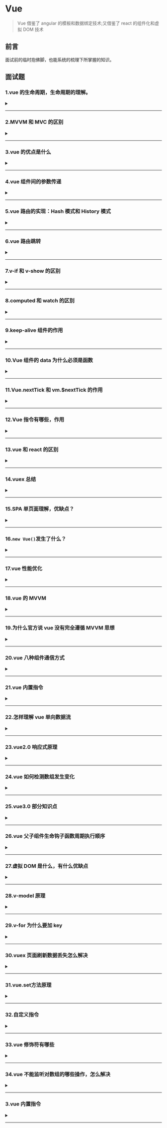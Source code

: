 # Vue

> Vue 借鉴了 angular 的模板和数据绑定技术;又借鉴了 react 的组件化和虚拟 DOM 技术

## 前言

面试前的临时抱佛脚，也能系统的梳理下所掌握的知识。

## 面试题

### 1.vue 的生命周期，生命周期的理解。

<details><summary><b></b></summary>
<p>

#### 答案:

> **创建**=>**挂载**=>**更新**=>**销毁**（也就是我们常说的**八个阶段**：`创建前/后`，`挂载前/后`，`更新前/后`，`销毁前/后`）。
>
> 含义：Vue 实例从创建到销毁的过程，就是生命周期。从开始创建、初始化数据、编译模板、挂载 Dom===>渲染、更新===>渲染销毁等一系列过程，称之为 Vue 的生命周期。
>
> 作用：Vue 的生命周期有多个事件钩子，让我们在控制整个 Vue 实例的过程时更容易形成好的逻辑。
>
> 第一次页面加载会触发的钩子函数：`beforeCreate`、`created`、`beforeMount`、`mounted`。
>
> Dom 渲染在哪个周期就已经完成：`mounted`。
>
> Vue 的页面请求一般放在哪个生命周期：`created`和`mounted`（区别：mounted 周期中 Dom 已经渲染完成，再去请求数据，就会有空壳 Dom 的情况，会影响布局；而 created 周期中操作 Dom 节点会找不到 Dom）。

如下图（vue 生命周期官网）：  
![vue生命周期](https://cn.vuejs.org/images/lifecycle.png)

上图理解：  
首先需要我们去执行一个实例`new Vue()`，首先执行了 init(init 是 vue 组件默认去执行的)，这时是事件和生命钩子的初始化（`Init Events&Lifecycle`）;  
在实例初始化之后（`Init Events&Lifecycle`）调用了 beforeCreate,此时事件已经好了，也能开始生命周期了（读取配置项，加载生命周期的方法）。

> **说明：这个时候 this 不能使用，data 中的数据、methods 的方法，以及 watcher 中的事件都不能获得**；

接着初始化 inject、provide、state 属性（设置 data、methods、computed...等配置项），也就是`Init injections(注射)&reactivity(反应性)`。在实例调用完成后他会立即调用 created。在这一步，实例已经完成以下配置：数据观测（data observer）、属性和方法的运算、watch/event 事件回调；然而挂载阶段还没开始，$el 属性目前不可见。所以在 init 的时候，事件已经调用了，因此在 beforeCreate 的时候不要修改 data 里面赋值的数据，最早也要在 created 里面做（添加一些行为）。

> **说明：created 这个时候可以操作 vue 中的数据和方法，但是还不能对 dom 节点进行操作**

当 created 完成之后，它会去判断，instance（实例）里面是否含有 el 对象`has 'el' option`。如果没有的话，它就会挂载`when vm.$mounted(el) is called`,然后走下一步，判断是否有模板`has 'template' option`;如果有的话，他就会直接跳到下一步，判断是否有模板`has 'template' option`。  
如果有模板'template'，就会把 template 解析成一个 render function。通过 render 函数去渲染创建 Dom 树`compile template into render function`；如果没有模板'template'，就编译 el 对象外层 html 作为模板`compile el's outerHtml as template`。  
beforeMount 再有了 render 函数的时候才会执行，此时$el 和 data 都初始化了，但是在挂载前为虚拟的 Dom 节点。

> **说明：$el 属性已经存在，是虚拟 Dom，只是数据未挂载到模板中**

然后继续执行 render 函数，当执行完 render 函数之后，也就是 el 被新创建的 vm.$el替换`Create vm.$el and replace 'el' with it`，并且挂载到实例上去之后就会调用 mounted 这个钩子。  
在 mounted 挂载完成，dom 树已经完成渲染到页面，可进行 dom 操作。但是它不会承诺所有的子组件也都一起被挂载，如果希望等到整个视图都渲染完毕，可以用 vm.$nextTick()。

> **说明：挂载完毕，这时 Dom 节点被渲染到文档内，dom 操作在此时能正常进行**

当数据有更新，就会调用 beforeUpdate，然后虚拟 dom 重新渲染补丁，以最小 dom 开支来重新渲染 dom`Virtual Dom re-render and patch`。

> **说明：beforeUpdate 是指 view 层的数据变化前，不是 data 中数据改变前触发，因为 Vue 是数据驱动的。这里适合在更新之前访问现有 Dom，比如手动移除已添加的事件监听器**

然后就是 updated 执行。由于数据更改导致的虚拟 Dom 重新渲染和打补丁，在这之后会调用该钩子。当该钩子被调用时，组件 Dom 已经更新，所以你现在可以执行依赖于 DOM 的操作。然而在大多数情况，应该避免在此期间更改状态。如果要更改相应状态，最好使用计算属性或 watcher 取而代之。

> **注意：updated 不会承诺所有的子组件也都会被重构。如果你希望整个视图都重绘完毕，可以用 vm.$nectTick()替换掉 uopdated**  
> **说明： view 层的数据更新后，data 中的数据通 beforeUpdate，都是更新完以后的。**

beforeDestroy：实例在销毁之前调用，在这还能访问实例的数据`when vm.$destory() is called`。  
当组件销毁时，beforeDestroy 执行，清除 watcher、子组件、事件监听器等`Teardown watchers,child components and event listeners`。

> **说明：实例在组件销毁之前调用，在这一步，实例完全可用**

destroyed：Vue 实例销毁后调用，调用后，Vue 实例指示的所有东西会解绑，所有事件监听器会被移除，所有子实例也会被销毁。

> **说明：执行 destroy 方法后，对 data 改变不会触发周期函数，此时，Vue 实例已经解除事件监听和 dom 绑定，但是 Dom 结构依然存在**

</p>
</details>

---

### 2.MVVM 和 MVC 的区别

<details><summary><b></b></summary>
<p>

#### 答案:

mvc 和 mvvm 其实区别并不大，都是一种设计思想。主要是 mvc 的 controller 演变成 mvvm 的 viewModel。mvvm 主要解决了 mvc 中的大量的 Dom 操作是页面的渲染性能降低，加载速度变慢，影响用户体验。和当 model 频繁发生变化，开发者需要主动更新到 view。

</p>
</details>

---

### 3.vue 的优点是什么

<details><summary><b></b></summary>
<p>

#### 答案:

- 1.低耦合：视图`View`可以独立`Model`变化和修改，一个`ViewModel`可以绑定到不同的`View`上，当`View`变化的时候`Model`可以不变，当`Model`变化的时候`View`也可以不变。
- 2.可重用性：可以把一些视图逻辑放在一个`ViewModel`里面，让很多`View`重用这段视图逻辑。
- 3.独立开发：开发人员可以专注于业务逻辑和数据开发`ViewModel`,设计人员可以专注于页面设计，使用 Expression Blend 可以容易设计界面并生成 xml 代码。
- 4.可测试：界面素来是比较难于测试的，而现在测试可以针对`ViewModel`来写。
</p>
</details>

---

### 4.vue 组件间的参数传递

<details><summary><b></b></summary>
<p>

#### 答案:

- 父组件与子组件传值：

  > 父组件传给子组件：子组件通过`props`方法接收数据；  
  > 子组件传给父组件：`$emit`方法传递。

- 兄弟组件间传值：
  > `eventBus`：就是创建一个实践中心，相当于中转站，可以用它来传递事件和接收事件；  
  > `vuex`：适合比较大项目，具体看需求。
  </p>
  </details>

---

### 5.vue 路由的实现：Hash 模式和 History 模式

<details><summary><b></b></summary>
<p>

#### 答案:

- **Hash 模式**：是一种把前路由的路径用井号#拼接在真实 URL 后面的模式。当#后面的路径发生变化时，浏览器不会重新发起请求，而是会触发`haschange`事件。  
  特点：hash 虽然在 URL 中，但是不被包括在 HTTP 请求中；用来指导浏览器动作，对服务端的安全无用，hash 不会重加载页面;可以为hash的改变添加监听事件。 
  优点：浏览器的兼容性比较好，支持 IE8。  
  缺点：路径在井号#后面，比较丑。  
  读取：`window.location.hash`。
- **History 模式**：history 采用 HTML5 的新特性；且提供两个方法：`pushState()`,`replaceState()`可以对浏览器历史记录栈进行修改，以及`popState`事件监听到状态变更。  
监听 popState 事件，该事件能监听到：用户点击浏览器前进后退的动作；手动调用 history 的`back`,`forward`和`go`方法。不能监听到：history 的`pushState()`、`replaceState()`。  
优点：理解比较正规，没有井号。  
缺点：兼容性不如 hash，且需要服务器支持，否则一刷新就 404 了。
</p>
</details>

---

### 6.vue 路由跳转

<details><summary><b></b></summary>
<p>

#### 答案:

声明式（标签跳转）

```javascript
<router-link :to="index></router-link>
```

编程式（js 跳转）

```javascript
router.push("index");
```

</p>
</details>

---

### 7.v-if 和 v-show 的区别

<details><summary><b></b></summary>
<p>

#### 答案:

- `v-if`：用于条件性渲染一块内容，这块内容只会在指令表达式返回`true`的时候被渲染。
- `v-show`：`v-show`的元素始终会被渲染保留在 DOM 中。`v-show`只是简单的切换元素 css 的 display。

区别：  
1.`v-show`是 css 显隐切换，v-if 是完整的销毁和重新创建;  
2.使用频繁切换的时候用`v-show`，运行较少改变时用`v-if`;  
3.`v-if`是条件渲染，当 false 的时候不会渲染，页面也不会有 html 标签生成，`v-show`则是不管为 true 或者 false，html 元素都存在，只是 css 样式 display 的显隐;  
4.当我们需要经常切换某个元素的显隐时，使用`v-show`更加节省性能，当只需要一次切换时，使用`v-if`更加合理。

</p>
</details>

---

### 8.computed 和 watch 的区别

<details><summary><b></b></summary>
<p>

#### 答案:

- `computed`：

> `computed`是计算属性，也就是计算值，更多用于计算值的场景;  
> 具有缓存性，`computed`的值在`getter`执行后是会缓存的，只有在它依赖的属性值改变之后，下一次获取`computed`的值时重新调用对应的`getter`来计算;  
> `computed`更适用于比较消耗性能的场景。

- `watch`：

> `watch`更多的是[观察]的作用，类似某些数据的监听回调，用于观察 props 和$emit 或者本组件的值，当数据变化时来执行回调进行后续操作;  
> 无缓存性，页面重新渲染时值不变化也会执行。

小结：

> 当需要进行数值计算时，而且依赖于其他数据，可以把这个数据设计为`computed`;  
> 当需要在某个数据变化做一些事情，使用`watch`来观察这个数据的变化。

</p>
</details>

---

### 9.keep-alive 组件的作用

<details><summary><b></b></summary>
<p>

#### 答案:

`<keep-alive></keep-alive>`包裹动态组件时，会缓存不活动的组件实例，主要用于保留组件状态或避免重复渲染。

> 比如有一个列表和一个详情，那么用户就会经常执行打开详情=>返回列表=>打开详情...这样的话列表和详情就会是一个很高频率打开的页面，那么对列表组件使用`<keep-alive></keep-alive>`进行缓存，这样用户每次返回列表的时候，都能从缓存中快速渲染，而不是重新渲染。

- 常用的两个属性include\exclude允许组件有条件的进行缓存。
- 两个生命周期activated\deactivated,用来得知当前组件是否处于活跃状态。
- keep-alive中还运用了LRU（最近最少使用）的算法，选择最近最久未使用的组件予以淘汰。

</p>
</details>

---

### 10.Vue 组件的 data 为什么必须是函数

<details><summary><b></b></summary>
<p>

#### 答案:

> vue 组件的 data 值不能为对象，因为对象时引用类型，组件可能会被多个实例引用；  
> 组件中的 data 写成一个函数，数据以函数返回值形式定义，这样每复用一次组件，就会返回一份新的 data，类似于每个实例创建一个私有的数据空间，让各个组件实例维护各自的数据；  
> 如果 data 值是对象，将导致多个实例共享一个对象，其中一个组件改变 data 的属性值，其他实例也会受到影响。

</p>
</details>

---

### 11.Vue.nextTick 和 vm.$nextTick 的作用

<details><summary><b></b></summary>
<p>

#### 答案:

**官方**：

> 在下次 DOM 更新循环结束之后执行延迟回调。在修改数据之后立即使用这个方法，获取更新后的 DOM。

Vue 在更新 DOM 时时异步的，当数据发生变化时，Vue 将开启一个一步更新的队列，视图需要等队列的所有数据变化完成之后，再统一进行更新；

如果我们一直在修改相同的数据，异步操作队列还会去重；

等待同一事件循环的所有数据变化完成之后，会将队列中的事件拿来进行处理，进行 Dom 更新。

如果想在修改数据后立刻得到更新后的 DOM 结构，可以使用`Vue.nextTick()`

总结：主要思路就是采用微服务优先的方式调用异步方法去执行 nextTick 包装的方法。

</p>
</details>

---

### 12.Vue 指令有哪些，作用

<details><summary><b></b></summary>
<p>

#### 答案:

- `v-if`:条件渲染指令。用于条件渲染一块内容，这块内容只能只在表达式返回`true`时才会被渲染。  
  `v-show`渲染的元素会始终保留在 DOM 中，`v-show`的切换只是`display`的显隐。
- `v-for`：列表渲染指令。基于数组渲染一个列表。
- `v-bind`：属性绑定指令。给标签属性赋值。  
  `v-text`：属性绑定指令。显示原文本。  
  `v-html`：属性绑定指令。以标签内容显示。
- `v-on`：事件绑定指令。用来监听 DOM 事件，并在触发时运行一些 js 代码。  
  `v-on:click`、  
  `v-on:keydown`、  
  `v-on:mouseover`。
- `v-model`：双向数据绑定指令。给 value 赋值。
</p>
</details>

---

### 13.vue 和 react 的区别

<details><summary><b></b></summary>
<p>

#### 答案:

</p>
</details>

---

### 14.vuex 总结

<details><summary><b></b></summary>
<p>

#### 答案:

vuex 是一种状态管理机制，将全局组件的共享状态抽取出来为一个`store`,以一个单例的模式存在，应用任何一个组件中都可以使用，vuex 更改`state`的唯一途径是通过`mutation`,`mutation`需要`commit`触发，`action`实际触发是`mutation`,其中`mutation`处理同步任务，`action`处理异步任务。

state:定义了应用状态的数据结构，可以在这里设置默认的初始状态。  
getter：允许组件从 store 中获取数据，maoGetter 辅助函数仅仅是 store 中 getter 映射到局部计算属性。  
mutation：唯一改变 store 状态的方法，且必须是同步函数。  
action：用于提交 mutation，而不是直接变更状态，可以包含任意异步操作。  
module：允许将单一的 store 拆分成单个 store，且同时保存在单一的状态树中。

</p>
</details>

---

### 15.SPA 单页面理解，优缺点？

<details><summary><b></b></summary>
<p>

#### 答案:

> SPA(single-page application)仅在 Web 页面初始化时加载响应的 HTML、JavaScript 和 CSS。一旦页面加载完成，SPA 不会因为用户的操作而进行页面的重新加载或跳转；取而代之的是利用路由机制实现 HTML 内容的变换，UI 与用户的交互，避免页面重新加载。

优点：

- 用户体验好，快，内容改变不需要重新加载整个页面，避免不必要的跳转和重复渲染；
- SPA 相对服务器压力小；
- 前后端职责分离，架构清晰，前端进行交互逻辑，后端负责数据处理；

缺点：

- 首屏（初次）加载慢：为实现单页 web 应用功能及显示效果，需要在加载页面的时候将 JavaScript、CSS 统一加载，部分页面按需加载；

- 不利于 SEO：由于所有的内容在一个页面动态替换显示，所以在 SEO 上有着天然的弱势。

- 前进后退路由管理：由于单页面在一个页面中显示所有的内容，所以不能用浏览器的前进后退功能，所有页面的切换需要进行堆栈处理

  </p>
  </details>

---

### 16.`new Vue()`发生了什么？

<details><summary><b></b></summary>
<p>

#### 答案:

- `new Vue()`创建 Vue 实例，它内部执行了根实例的初始化过程。
- 具体包括以下操作：  
   选项合并  
   `$children`、`$refs`、`$slots`、`$createElement`等实例的方法初始化  
   自定义时间处理  
   数据响应式处理  
   生命钩子的调用（beforecreate created）  
   可能的挂载
- 总结：`new Vue()`创建了根实例并准备好数据和方法，未来执行挂载时，此过程还会递归的应用于它的子组件上，最终形成一个有紧密关系的组件实例树。

</p>
</details>

---

### 17.vue 性能优化

<details><summary><b></b></summary>
<p>

#### 答案:

1） 编码阶段：

- 尽量减少 data 中的数据，data 中的数据都会增加 getter 和 setter，会收集对应的 watcher；
- 如果需要使用 v-for 给每项元素绑定事件时使用事件代理；
- SPA 页面采用 keep-alive 缓存组件；
- 在更多情况下使用 v-if 替代 v-show；
- key 保证唯一；
- 使用路由懒加载、异步组件；
- 防抖节流；
- 第三方模块按需导入；
- 长列表滚动到可视区动态加载；
- 图片懒加载、不在 HTML 里缩放图像、使用雪碧图（CSS sprite）、使用字体图标（iconfont）、使用 WebP；
- 降低重绘重排的频率和成本；
- CSS 读写分离，不用 js 操作元素样式；

2. 用户体验：

- 骨架屏；
- PWA；
- 使用缓存（客户端缓存，服务端缓存，服务端开启 gzip 压缩）；

3）SEO 优化：

- 预渲染；
- 服务端渲染 SSR；

4）打包优化：

- 压缩代码（注意：不要对图片文件进行 Gzip 压缩）；
- Tree Shaking/Scope Hoisting；
- 使用 cdn 加载第三方模块；
- 多线程打包 happypack；
- splitChunks 抽离公共组件；
- sourceaMap 优化
</p>
</details>

---

### 18.vue 的 MVVM

<details><summary><b></b></summary>
<p>

#### 答案:

ViewModel：做了两件事情达到数据绑定，首先将模型转换为视图，即将后台传递的数据转化成所看到的的页面，实现方式数据绑定；二是将视图转化成模型，即将所看的页面转化成后端数据
，实现方式是 DOM 事件监听。  
MVC 和 MVVM 最大的区别是：实现了 view 和 model 的自动同步，也就是当 model 属性改变时，我们不需要手动操作 DOM 元素，来改变 view 的显示，而是改变属性后，该属性对应的 view 层会自动改变（对应 vue 数据驱动的思想）  
整体看来，MVVM 比 MVC 精简得多，不仅简化了业务与界面的依赖 ，还解决了数据频繁更新的问题，不用再用选择器操作 DOM 元素。因为在 MVVM 中，View 不知道 Model 的存在，View 和 ViewModel 也观察不到 View，这种低耦合模式提高代码的可重用性。

</p>
</details>

---

### 19.为什么官方说 vue 没有完全遵循 MVVM 思想

<details><summary><b></b></summary>
<p>

#### 答案:

严格的 MVVM 要求 View 不能和 Model 直接通信，而 vue 提供了$refs 这个属性，让 Model 可以直接操作 View，违反了这一规定，所以 View 没有完全遵循 MVVM

</p>
</details>

---

### 20.vue 八种组件通信方式

<details><summary><b></b></summary>
<p>

#### 答案:

1.`props`/`$emit`

> 父组件传给子组件：父组件 ':/v-bind',子组件通过`props`方法接收数据；  
> 子组件传给父组件：`$emit`方法传递,父组件'@'接受。

2.`$children`/`$parent`  
指定已创建的实例之父实例，在两者之间建立父子关系，子实例可以用`this.$parent`访问父实例，子实例被推入父实例的`$children` 数组中。  
`this.$parent`/`this.$children[0]`

> 注意：节制的使用`$parent`和`$children`-它们的主要目的是作为访问组件的应急方法更推荐`props`和`events`实现父子组件通信。

3.`provide`/`inject`  
父组件通过`provide`提供变量，然后子组件通过`inject`来注入变量，（官方不推荐在实际业务中使用，但是写组件库时很常见）。

4.`ref`/`refs`  
`ref`被用来给元素或者子组件注册引用信息，引用信息将会注册在父组件的`$refs`对象上。如果在普通的 DOM 元素上使用，引用指向 DOM 元素；如果用在子组件上，引用就会指向组件实例。

> 注意：`$refs`不是响应式的，因此不应该试图用它在模板中做数据绑定。

5.`eventBus`  
`eventBus`（又称为事件总线） 兄弟组件数据传递，这种情况下可以使用事件总线的方式。在 vue 中可以使用它来作为沟通桥梁的概念，就像是所有组件共用相同的事件中心，可以向事件中心注册发送事件或接收事件，所以组件都可以通知其他组件。

> 当项目较大时，就容易造成难以维护的灾难。

1）初始化

```javascript
// event-bus.js
import Vue from "vue";
export const EventBus = new Vue();
```

2)发送事件

```javascript
import { EventBus } from "./event-bus.js";

EventBus.$emit("addition", {
  num: this.num++,
});
```

3)接收事件

```javascript
import { EventBus } from "./event-bus.js";

EventBus.$on("addition", (param) => {
  this.count = this.count + param.num;
});
```

4)移除事件监听者

```javascript
import { EventBus } from "./event-bus.js";

EventBus.$off("addition", {});
```

6.`Vuex`  
解决了`多个视图依赖同一状态`和`来自不同视图的行为需要变更同一状态`的问题。

7.`localStorage`/`sessionStorage`

8.`$attrs`和`$listeners`

</p>
</details>

---

### 21.vue 内置指令

<details><summary><b></b></summary>
<p>

#### 答案:

`v-text`:更新元素的`textContent`。  
`v-html`:更新元素的 innerHTML。容易导致 XSS 攻击，永不在用户提交内容上使用。  
`v-show`:用于切换元素的`display`来进行显隐。  
`v-if`/`v-else`/`v-else-if`:可以配合`template`使用；当和`v-for`使用的时候优先级比`v-if`高。  
`v-for`:基于源数据多次渲染元素或模板块；优先级比`v-if`高，最好不用一起使用，尽量用计算属性去解决；注意增加唯一 key 值，不要使用 index 作为 key。  
`v-on`:普通元素上用于监听 DOM 事件；缩写`@`；自定义元素组件上，监听子组件触发的自定义事件。  
`v-bind`:缩写`:`,用于绑定属性；动态更新 html 元素上的属性。  
`v-model`:在普通标签上，变成 value 和 input 的语法糖，并会处理拼音输入法问题；在组件上，也是处理 value 和 input 语法糖。  
`v-slot`:缩写`#`；提供具名插槽，或需要接收 prop 的默认插槽。  
`v-pre`:跳过这个元素和子元素的编译过程，以此来加快整个项目的编译速度。  
`v-cloak`:这个指令保持在元素上直到关联实例结束编译--解决初始化慢，导致页面闪动的最佳实践。  
`v-once`:定义它的元素和组件只渲染一次，包括元素组件的所有子节点，首次渲染后，不在随数据变化重新渲染，将被视为静态内容。

</p>
</details>

---

### 22.怎样理解 vue 单向数据流

<details><summary><b></b></summary>
<p>

#### 答案:

所有的prop都使得其父子prop之前都形成了一个单向下行的绑定：数据总是从父组件传到子组件，子组件没有权利修改父组件传过来的数据，只能请求父组件对原始数据进行修改。这样会防止子组件意外改变父级组件的状态，从而导致你的应用的数据流向难以理解。

</p>
</details>

---

### 23.vue2.0 响应式原理

<details><summary><b></b></summary>
<p>

#### 答案:

数据劫持+观察者模式

对象内部通过 defineReactive 方法，使用`Object.defineProperty`将属性进行劫持（只会劫持已存在的属性），数组则是重写数组方法来实现。当页面使用对应属性时，每个属性都拥有自己的 dep 属性，存在它所依赖的 watcher（依赖收集），当属性变化后会通知自己对应的 watcher 去更新。

> 对象的新增或删除属性无法被 set 监听到，只有对象本身存在的属性修改才会被劫持。

</p>
</details>

---

### 24.vue 如何检测数组发生变化

<details><summary><b></b></summary>
<p>

#### 答案:

数组考虑性能原因没有用`defineProperty`对数组每一项进行拦截，而是对七对数组方法（push,shift,pop,splice,unshift,sort,reverse）进行重写。

所以 vue 修改数组的索引和长度是无法监控的，需要通过以上 7 种变异方法修改数组才会触发数组对应的 watcher 进行更新。

</p>
</details>

---

### 25.vue3.0 部分知识点

<details><summary><b></b></summary>
<p>

#### 答案:

1)响应式原理的改变，Proxy 取代 Object.defineProperty  
2)组件选项声明方式 Composition api setup  
3)模板语法变化 slot 具名插槽语法，自定义指令 v-moddel 升级  
4)支持 Fragment（多根节点）和 Protal 组件

</p>
</details>

---

### 26.vue 父子组件生命钩子函数周期执行顺序

<details><summary><b></b></summary>
<p>

#### 答案:

加载渲染过程：

> 父 beforeCreate->父 created->父 beforeMount->子 beforecreate->子 created->子 beforeMount->子 mounted->父 mounted。

子组件更新过程：

> 父 beforeUpdate->子 beforeUpdate->子 updated->父 updated

父组件更新过程：

> 父 beforeUpdate->父的 updated

销毁过程：

> 父 beforeDestory->子 beforeDestory->子 destroyed->父 destroyed

</p>
</details>

---

### 27.虚拟 DOM 是什么，有什么优缺点

<details><summary><b></b></summary>
<p>

#### 答案:

由于浏览器操作 DOM 是很昂贵的。频繁操作 DOM 会产生性能问题。

> 本质是用一个原生的 JS 对象去描述一个 DOM 节点，是真实 DOM 的一层抽象。

优点：  
1）保证性能下限：框架的虚拟 DOM 需要适配任何上层 api 可能产生的操作。不需要手动操作 DOM，还能保持不错的性能，保证性能下限。  
2）无需手动操作 DOM。我们无需手动操作 DOM，只需要写好 View-Model 的代码逻辑，框架会根据虚拟 DOM 和数据双向绑定帮我们可预期更新视图，极大提高我们的开发效率。  
3）跨平台：虚拟 DOM 本质上是 javascript 对象，而 DOM 与平台强相关，相比之下，虚拟 DOM 可以进行更方便的跨平台操作，例如服务器渲染，weex 开发等等。

缺点：  
1）无法进行极致优化，虽然虚拟 DOM+合理的优化，足以应用大部分应用的性能需求，但在一些性能要求极高的应用中，虚拟 DOM 无法针对性的极致优化。  
2）首次渲染大量 DOM 时，由于多了一层虚拟 DOM 的计算，会比 innerHTML 插入慢。

</p>
</details>

---

### 28.v-model 原理

<details><summary><b></b></summary>
<p>

#### 答案:

v-model 只是语法糖而已  
v-model 在内部为不同的输入元素使用不同的 property 并抛出不同的事件。

> text 和 textarea 使用 value 和 input 事件  
> checkbox 和 radio 使用 checked 和 change 事件  
> select 将 value 作为 prop，并将 change 作为事件

</p>
</details>

---

### 29.v-for 为什么要加 key

<details><summary><b></b></summary>
<p>

#### 答案:

如果不使用 key，Vue 会使用最大限度减少动态元素并且尽可能尝试的修改/复用相同类型元素的算法。key 是 vue 中 vnode 的唯一标记，通过这个 key，我们 diff 操作更准确，更快速。

更准确：因为带 key 就不是就地复用了，在 sameNode 函数 a.key===b.key 对比中可以避免就地复用的情况，所以更加准确。

更快速：利用 key 的唯一性生成 map 对象来获取对应节点，比遍历方式更快。

</p>
</details>

---

### 30.vuex 页面刷新数据丢失怎么解决

<details><summary><b></b></summary>
<p>

#### 答案:

需要做 vuex 数据持久化，一般使用本地储存的方案来保存数据，可以自己设计储存方案，也可以使用第三方插件。

推荐使用 vuex-persist 插件，他就是为了 vuex 持久化而生的一个插件，不需要你手动存取 storage，而是将状态保存至 cookie 或者 localstorage 中。

</p>
</details>

---

### 31.vue.set方法原理

<details><summary><b></b></summary>
<p>

#### 答案:

修改vue视图不会发生变化的两种情况：

- 在实例创建后，添加新的属性到实例上。（给响应式对象增加属性的时候）
- 直接更改数组下标来更改数组的值。

原理：

因为响应式数据，我们给对象和数组本身增加了`__ob__`属性,代表的是Observer实例，当给对象新增不存在的属性，首先会把新的属性进行响应式跟踪，然后触发对象`__ob__`的dep收集到的watcher去更新，当修改数组索引时我们调用数组的splice去更新数组。

</p>
</details>

---



### 32.自定义指令

<details><summary><b></b></summary>
<p>


#### 答案:

> 有些情况需要对DOM进行底层操作，这个时候会用到自定义指令。
>
> 指令本质上是装饰器，是vue对HTML元素的扩展，给HTML元素增加自定义功能，vue编译DOM时，会找到指令对象，执行指令的相关方法。

五个生命周期：`bind`、`inserted`、`update`、`componentUpdated`、`unbind`。

1. `bind`:只调用一次，指令第一次绑定元素时调用。在这里可以进行一次性的初始化设置。
2. `inserted`:被绑定元素插入父节点时调用，（仅保证父节点存在，但不一定已被插入文档中）。
3. `update`:所在组件的VNode更新时调用，但是可能发生在其子Vnode更新之前，指令的值可能发生了变化，也可能没有。但是你可以通过比较更新前后的值来忽略不必要的模板更新，
4. `componentUpdated`:指令所在的VNode及其子VNode全部更新后调用。
5. `unbind`:只调用一次，指令与元素解绑时调用。

原理：



</p>
</details>

---



### 33.vue 修饰符有哪些

<details><summary><b></b></summary>
<p>

#### 答案:

事件修饰符

- `.stop`：阻止事件继续传播
- `.prevent`：阻止标签默认行为
- `.capture`:使用事件捕获模式，即元素自身触发的事件现在此处处理，然后才交由内部元素处理。
- `.self`:只当在event.target是当前元素自身时触发处理函数
- `.once`:事件将只会触发一次
- `.passive`:告诉浏览器你不想阻止事件的默认行为

`v-model`修饰符

- `.lazy`:通过这个修饰符转变为change事件再同步
- `.number`:自动将用户输入的值变为数值类型
- `.trim`:自动过滤用户输入的首位空格

键盘事件修饰符

- `.enter`
- `.tab`
- `.delete`
- `.esc`
- `.space`
- `.up`
- `.down`
- `.left`
- `.right`

系统修饰键

- `.ctrl`
- `.alt`
- `.shift`
- `.meta`

鼠标按钮修饰符

- `.left`
- `.right`
- `.middle`

</p>
</details>

---



### 34.vue 不能监听对数组的哪些操作，怎么解决

<details><summary><b></b></summary>
<p>


#### 答案:

- 使用索引修改数组项时，解决：`Vue.set`、`vm.$set`、`splice`
- 修改数组长度时  解决：`splice`

</p>
</details>

---



### 3.vue 内置指令

<details><summary><b></b></summary>
<p>


#### 答案:

严格的 MVVM 要求 View 不能和 Model 直接通信，而 vue 提供了$refs 这个属性，让 Model 可以直接操作 View，违反了这一规定，所以 View 没有完全遵循 MVVM

</p>
</details>

---

